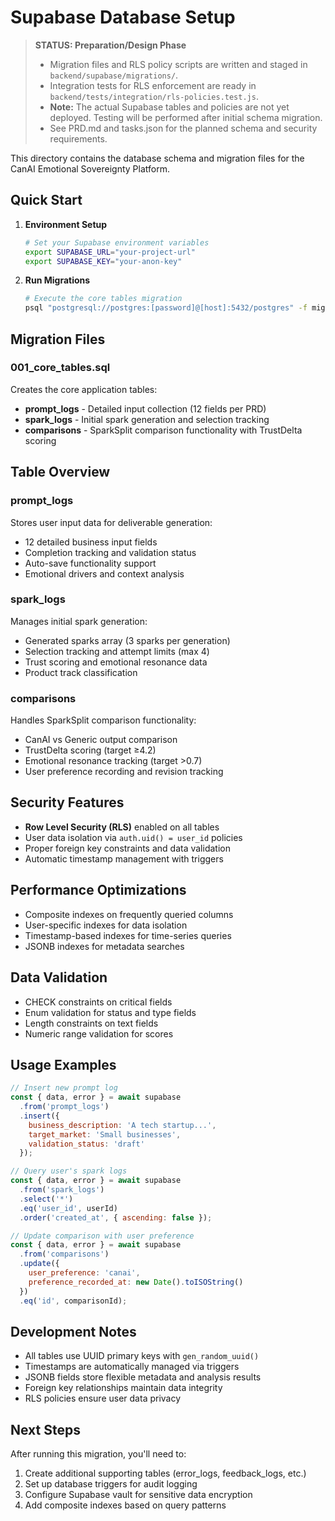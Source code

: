 # Supabase Database Setup

> **STATUS: Preparation/Design Phase**
> 
> - Migration files and RLS policy scripts are written and staged in `backend/supabase/migrations/`.
> - Integration tests for RLS enforcement are ready in `backend/tests/integration/rls-policies.test.js`.
> - **Note:** The actual Supabase tables and policies are not yet deployed. Testing will be performed after initial schema migration.
> - See PRD.md and tasks.json for the planned schema and security requirements.

This directory contains the database schema and migration files for the CanAI Emotional Sovereignty Platform.

## Quick Start

1. **Environment Setup**
   ```bash
   # Set your Supabase environment variables
   export SUPABASE_URL="your-project-url"
   export SUPABASE_KEY="your-anon-key"
   ```

2. **Run Migrations**
   ```bash
   # Execute the core tables migration
   psql "postgresql://postgres:[password]@[host]:5432/postgres" -f migrations/001_core_tables.sql
   ```

## Migration Files

### 001_core_tables.sql
Creates the core application tables:

- **prompt_logs** - Detailed input collection (12 fields per PRD)
- **spark_logs** - Initial spark generation and selection tracking
- **comparisons** - SparkSplit comparison functionality with TrustDelta scoring

## Table Overview

### prompt_logs
Stores user input data for deliverable generation:
- 12 detailed business input fields
- Completion tracking and validation status
- Auto-save functionality support
- Emotional drivers and context analysis

### spark_logs
Manages initial spark generation:
- Generated sparks array (3 sparks per generation)
- Selection tracking and attempt limits (max 4)
- Trust scoring and emotional resonance data
- Product track classification

### comparisons
Handles SparkSplit comparison functionality:
- CanAI vs Generic output comparison
- TrustDelta scoring (target ≥4.2)
- Emotional resonance tracking (target >0.7)
- User preference recording and revision tracking

## Security Features

- **Row Level Security (RLS)** enabled on all tables
- User data isolation via `auth.uid() = user_id` policies
- Proper foreign key constraints and data validation
- Automatic timestamp management with triggers

## Performance Optimizations

- Composite indexes on frequently queried columns
- User-specific indexes for data isolation
- Timestamp-based indexes for time-series queries
- JSONB indexes for metadata searches

## Data Validation

- CHECK constraints on critical fields
- Enum validation for status and type fields
- Length constraints on text fields
- Numeric range validation for scores

## Usage Examples

```javascript
// Insert new prompt log
const { data, error } = await supabase
  .from('prompt_logs')
  .insert({
    business_description: 'A tech startup...',
    target_market: 'Small businesses',
    validation_status: 'draft'
  });

// Query user's spark logs
const { data, error } = await supabase
  .from('spark_logs')
  .select('*')
  .eq('user_id', userId)
  .order('created_at', { ascending: false });

// Update comparison with user preference
const { data, error } = await supabase
  .from('comparisons')
  .update({
    user_preference: 'canai',
    preference_recorded_at: new Date().toISOString()
  })
  .eq('id', comparisonId);
```

## Development Notes

- All tables use UUID primary keys with `gen_random_uuid()`
- Timestamps are automatically managed via triggers
- JSONB fields store flexible metadata and analysis results
- Foreign key relationships maintain data integrity
- RLS policies ensure user data privacy

## Next Steps

After running this migration, you'll need to:
1. Create additional supporting tables (error_logs, feedback_logs, etc.)
2. Set up database triggers for audit logging
3. Configure Supabase vault for sensitive data encryption
4. Add composite indexes based on query patterns